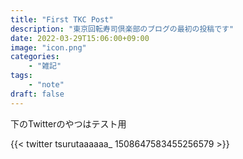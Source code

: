 ```yaml
---
title: "First TKC Post"
description: "東京回転寿司倶楽部のブログの最初の投稿です"
date: 2022-03-29T15:06:00+09:00
image: "icon.png"
categories:
    - "雑記"
tags:
    - "note"
draft: false
---
```


下のTwitterのやつはテスト用

{{< twitter tsurutaaaaaa_ 1508647583455256579 >}}
